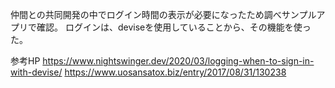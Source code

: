 仲間との共同開発の中でログイン時間の表示が必要になったため調べサンプルアプリで確認。
ログインは、deviseを使用していることから、その機能を使った。


参考HP
https://www.nightswinger.dev/2020/03/logging-when-to-sign-in-with-devise/
https://www.uosansatox.biz/entry/2017/08/31/130238
